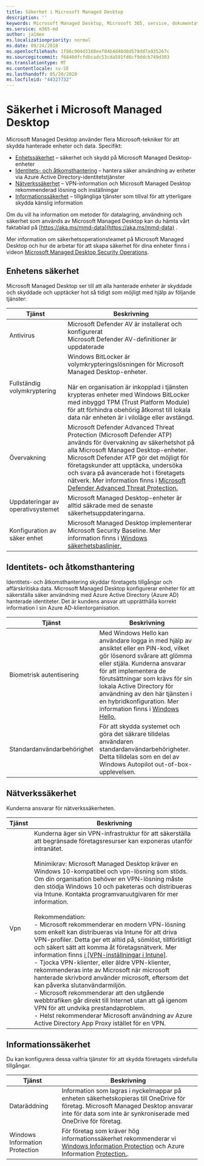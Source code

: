 ```yaml
---
title: Säkerhet i Microsoft Managed Desktop
description: ''
keywords: Microsoft Managed Desktop, Microsoft 365, service, dokumentation
ms.service: m365-md
author: jaimeo
ms.localizationpriority: normal
ms.date: 09/24/2018
ms.openlocfilehash: 1f86c904d3168eef84b4d48d8d578dd7a935267c
ms.sourcegitcommit: f6840dfcfdbcadc53cda591fd6cf9ddcb749d303
ms.translationtype: MT
ms.contentlocale: sv-SE
ms.lasthandoff: 05/20/2020
ms.locfileid: "44327732"
---
```

# <a name="security-in-microsoft-managed-desktop"></a>Säkerhet i Microsoft Managed Desktop

<!--Security, also Onboarding doc: data handling/store, privileged account access -->

Microsoft Managed Desktop använder flera Microsoft-tekniker för att skydda hanterade enheter och data. Specifikt: 


- [Enhetssäkerhet](#device-security) – säkerhet och skydd på Microsoft Managed Desktop-enheter
- [Identitets- och åtkomsthantering](#identity-and-access-management) – hantera säker användning av enheter via Azure Active Directory-identitetstjänster
- [Nätverkssäkerhet](#network-security) – VPN-information och Microsoft Managed Desktop rekommenderad lösning och inställningar
- [Informationssäkerhet](#information-security) – tillgängliga tjänster som tillval för att ytterligare skydda känslig information 

Om du vill ha information om metoder för datalagring, användning och säkerhet som används av Microsoft Managed Desktop kan du hämta vårt faktablad på [https://aka.ms/mmd-data](https://aka.ms/mmd-data) .

Mer information om säkerhetsoperationsteamet på Microsoft Managed Desktop och hur de arbetar för att skapa säkerhet för dina enheter finns i videon [Microsoft Managed Desktop Security Operations](https://www.microsoft.com/videoplayer/embed/RE4q6nP). 

## <a name="device-security"></a>Enhetens säkerhet

Microsoft Managed Desktop ser till att alla hanterade enheter är skyddade och skyddade och upptäcker hot så tidigt som möjligt med hjälp av följande tjänster:

Tjänst | Beskrivning
--- | ---
Antivirus | Microsoft Defender AV är installerat och konfigurerat<br>Microsoft Defender AV-definitioner är uppdaterade
Fullständig volymkryptering |    Windows BitLocker är volymkrypteringslösningen för Microsoft Managed Desktop-enheter.<br><br>När en organisation är inkopplad i tjänsten krypteras enheter med Windows BitLocker med inbyggd TPM (Trust Platform Module) för att förhindra obehörig åtkomst till lokala data när enheten är i viloläge eller avstängd. 
Övervakning |    Microsoft Defender Advanced Threat Protection (Microsoft Defender ATP) används för övervakning av säkerhetshot på alla Microsoft Managed Desktop-enheter. Microsoft Defender ATP gör det möjligt för företagskunder att upptäcka, undersöka och svara på avancerade hot i företagets nätverk. Mer information finns i [Microsoft Defender Advanced Threat Protection.](https://docs.microsoft.com/windows/threat-protection/windows-defender-atp/windows-defender-advanced-threat-protection) 
Uppdateringar av operativsystemet |  Microsoft Managed Desktop-enheter är alltid säkrade med de senaste säkerhetsuppdateringarna.
Konfiguration av säker enhet |   Microsoft Managed Desktop implementerar Microsoft Security Baseline. Mer information finns i [Windows säkerhetsbaslinjer.](https://docs.microsoft.com/windows/security/threat-protection/windows-security-baselines)



## <a name="identity-and-access-management"></a>Identitets- och åtkomsthantering

Identitets- och åtkomsthantering skyddar företagets tillgångar och affärskritiska data. Microsoft Managed Desktop konfigurerar enheter för att säkerställa säker användning med Azure Active Directory (Azure AD) hanterade identiteter. Det är kundens ansvar att upprätthålla korrekt information i sin Azure AD-klientorganisation. 

Tjänst | Beskrivning
--- | ---
Biometrisk autentisering |  Med Windows Hello kan användare logga in med hjälp av ansiktet eller en PIN-kod, vilket gör lösenord svårare att glömma eller stjäla. Kunderna ansvarar för att implementera de förutsättningar som krävs för sin lokala Active Directory för användning av den här tjänsten i en hybridkonfiguration. Mer information finns i [Windows Hello.](https://docs.microsoft.com/windows-hardware/design/device-experiences/windows-hello) 
Standardanvändarbehörighet |  För att skydda systemet och göra det säkrare tilldelas användaren standardanvändarbehörigheter. Detta tilldelas som en del av Windows Autopilot out-of-box-upplevelsen.



## <a name="network-security"></a>Nätverkssäkerhet

Kunderna ansvarar för nätverkssäkerheten. 

Tjänst | Beskrivning
--- | ---
Vpn | Kunderna äger sin VPN-infrastruktur för att säkerställa att begränsade företagsresurser kan exponeras utanför intranätet.<br><br>Minimikrav: Microsoft Managed Desktop kräver en Windows 10-kompatibel och vpn-lösning som stöds. Om din organisation behöver en VPN-lösning måste den stödja Windows 10 och paketeras och distribueras via Intune. Kontakta programvaruutgivaren för mer information.<br><br>Rekommendation:<br>- Microsoft rekommenderar en modern VPN-lösning som enkelt kan distribueras via Intune för att driva VPN-profiler. Detta ger ett alltid på, sömlöst, tillförlitligt och säkert sätt att komma åt företagsnätverk. Mer information finns [i [VPN-inställningar i Intune]](https://docs.microsoft.com/intune/vpn-settings-configure).<br>- Tjocka VPN-klienter, eller äldre VPN-klienter, rekommenderas inte av Microsoft när microsoft hanterade skrivbord använder microsoft, eftersom det kan påverka slutanvändarmiljön.<br>- Microsoft rekommenderar att den utgående webbtrafiken går direkt till Internet utan att gå igenom VPN för att undvika prestandaproblem.<br>- Helst rekommenderar Microsoft användning av Azure Active Directory App Proxy istället för en VPN.


## <a name="information-security"></a>Informationssäkerhet

Du kan konfigurera dessa valfria tjänster för att skydda företagets värdefulla tillgångar. 

Tjänst | Beskrivning
--- | ---
Dataräddning  | Information som lagras i nyckelmappar på enheten säkerhetskopieras till OneDrive för företag. Microsoft Managed Desktop ansvarar inte för data som inte är synkroniserade med OneDrive för företag. 
Windows Information Protection |    För företag som kräver hög informationssäkerhet rekommenderar vi [Windows Information Protection](https://docs.microsoft.com/windows/threat-protection/windows-information-protection/protect-enterprise-data-using-wip) och Azure Information [Protection.](https://www.microsoft.com/cloud-platform/azure-information-protection). 

